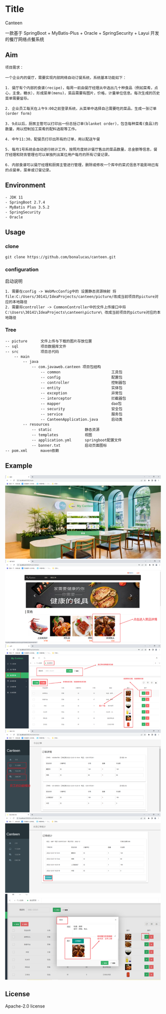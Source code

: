 # Title

Canteen 

一款基于 SpringBoot + MyBatis-Plus + Oracle + SpringSecurity + Layui 开发的餐厅网络点餐系统

## Aim

```
项目需求：

一个企业内的餐厅，需要实现内部网络自动订餐系统，系统基本功能如下：

1. 餐厅有个内部的食谱(recipe)，每周一前由餐厅经理从中选出几十种食品（例如菜肴，点心，主食，糖水），形成菜单(menu)，菜品需要有图片，价格，计量单位信息。每次生成的历史菜单需要留存。

2. 企业员工每天在上午9:00之前登录系统，从菜单中选择自己需要吃的菜品，生成一张订单(order form)

3. 9点以后，厨房主管可以打印出一份总括订单(blanket order)，包含每种菜肴(食品)的数量，用以控制加工菜肴的配料选取等工作。

4. 中午11:30，配餐员打印出所有的订单，用以配送午餐

5. 每月1号系统会自动进行统计工作，按照月度统计餐厅售出的菜品数量，总金额等信息，餐厅经理和财务管理也可以单独列出某位用户每月的所有订餐记录。

6. 内部食谱可以餐厅经理和厨房主管进行管理，删除或修改一个库中的菜式信息不能影响已有的点餐单，菜单或订餐记录。
```

## Environment

```
- JDK 11
- SpringBoot 2.7.4
- MyBatis Plus 3.5.2
- SpringSecurity
- Oracle
```

## Usage

### clone

```
git clone https://github.com/bonalucas/canteen.git
```

### configuration

启动说明

```
1. 需要在config -> WebMvcConfig中的 设置静态资源映射 将 file:C:/Users/30141/IdeaProjects/canteen/picture/改成当前项目的picture对应的本地路径
2. 需要将controller -> CommonController中的文件上传接口中将 C:\Users\30141\IdeaProjects\canteen\picture\ 改成当前项目的picture对应的本地路径
```

### Tree

```
-- picture      文件上传与下载的图片存放位置
-- sql          项目数据库文件
-- src          项目总代码
    -- main
        -- java
            -- com.javaweb.canteen 项目包结构
                -- common                       工具包
                -- config                       配置包
                -- controller                   控制器包
                -- entity                       实体包
                -- exception                    异常包
                -- interceptor                  拦截器包
                -- mapper                       dao包
                -- security                     安全包
                -- service                      服务包
                -- CanteenApplication.java      启动类
        -- resources
            -- static               静态资源
            -- templates            视图
            -- application.yml      springboot配置文件
            -- banner.txt           启动页面图标
-- pom.xml      maven依赖
```

## Example

![pic01.png](doc/pic01.png "pic01.png")
![pic02.png](doc/pic02.png "pic02.png")
![pic03.png](doc/pic03.png "pic03.png")
![pic04.png](doc/pic04.png "pic04.png")
![pic05.png](doc/pic05.png "pic05.png")
![pic06.png](doc/pic06.png "pic06.png")

## License

Apache-2.0 license

